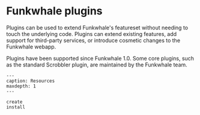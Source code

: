 # Funkwhale plugins

Plugins can be used to extend Funkwhale's featureset without needing to touch the underlying code. Plugins can extend existing features, add support for third-party services, or introduce cosmetic changes to the Funkwhale webapp.

Plugins have been supported since Funkwhale 1.0. Some core plugins, such as the standard Scrobbler plugin, are maintained by the Funkwhale team.

```{toctree}
---
caption: Resources
maxdepth: 1
---

create
install

```
